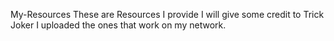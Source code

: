 My-Resources
These are Resources I provide I will give some credit to Trick Joker I uploaded the ones that work on my network.

